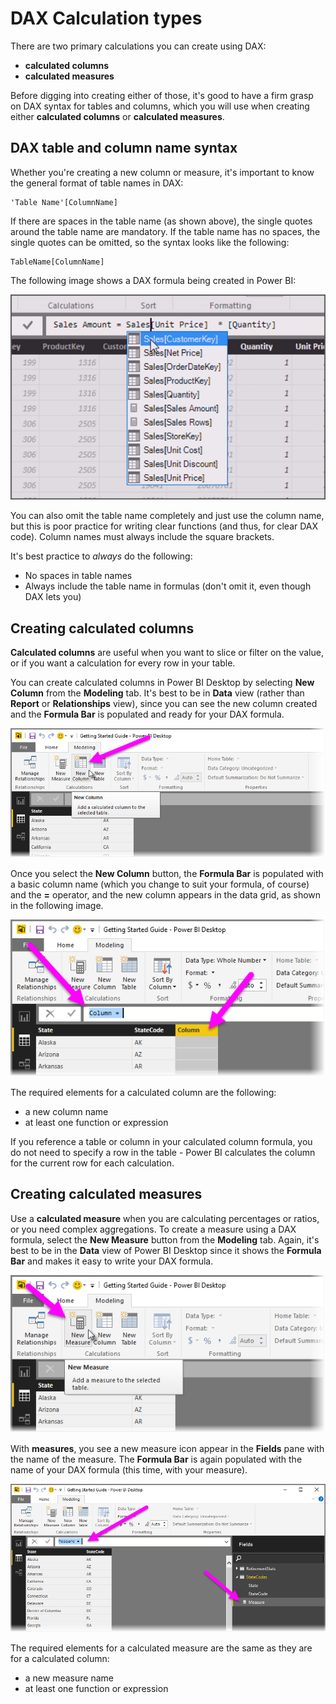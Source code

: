 <properties
   pageTitle="DAX Calculation Types"
   description="Create calculated columns and measures in Power BI using DAX formulas"
   services="powerbi"
   documentationCenter=""
   authors="davidiseminger"
   manager="mblythe"
   backup=""
   editor=""
   tags=""
   qualityFocus="no"
   qualityDate=""
   featuredVideoId=""
   courseDuration="21m"/>

<tags
   ms.service="powerbi"
   ms.devlang="NA"
   ms.topic="article"
   ms.tgt_pltfrm="NA"
   ms.workload="powerbi"
   ms.date="06/09/2016"
   ms.author="davidi"/>

# DAX Calculation types

There are two primary calculations you can create using DAX:

-   **calculated columns**
-   **calculated measures**

Before digging into creating either of those, it's good to have a firm grasp on DAX syntax for tables and columns, which you will use when creating either **calculated columns** or **calculated measures**.

## DAX table and column name syntax

Whether you're creating a new column or measure, it's important to know the general format of table names in DAX:

    'Table Name'[ColumnName]

If there are spaces in the table name (as shown above), the single quotes around the table name are mandatory. If the table name has no spaces, the single quotes can be omitted, so the syntax looks like the following:

    TableName[ColumnName]

The following image shows a DAX formula being created in Power BI:

![](media/powerbi-learning-7-2-DAX-calculation-types/DAX-calc-types_1.png)

You can also omit the table name completely and just use the column name, but this is poor practice for writing clear functions (and thus, for clear DAX code). Column names must always include the square brackets.

It's best practice to *always* do the following:

-   No spaces in table names
-   Always include the table name in formulas (don't omit it, even though DAX lets you)

## Creating calculated columns

**Calculated columns** are useful when you want to slice or filter on the value, or if you want a calculation for every row in your table.

You can create calculated columns in Power BI Desktop by selecting **New Column** from the **Modeling** tab. It's best to be in **Data** view (rather than **Report** or **Relationships** view), since you can see the new column created and the **Formula Bar** is populated and ready for your DAX formula.

![](media/powerbi-learning-7-2-DAX-calculation-types/DAX-calc-types_2a.png)

Once you select the **New Column** button, the **Formula Bar** is populated with a basic column name (which you change to suit your formula, of course) and the **=** operator, and the new column appears in the data grid, as shown in the following image.

![](media/powerbi-learning-7-2-DAX-calculation-types/DAX-calc-types_3.png)

The required elements for a calculated column are the following:

-   a new column name
-   at least one function or expression

If you reference a table or column in your calculated column formula, you do not need to specify a row in the table - Power BI calculates the column for the current row for each calculation.

## Creating calculated measures

Use a **calculated measure** when you are calculating percentages or ratios, or you need complex aggregations. To create a measure using a DAX formula, select the **New Measure** button from the **Modeling** tab. Again, it's best to be in the **Data** view of Power BI Desktop since it shows the **Formula Bar** and makes it easy to write your DAX formula.

![](media/powerbi-learning-7-2-DAX-calculation-types/DAX-calc-types_4.png)

With **measures**, you see a new measure icon appear in the **Fields** pane with the name of the measure. The **Formula Bar** is again populated with the name of your DAX formula (this time, with your measure).

![](media/powerbi-learning-7-2-DAX-calculation-types/DAX-calc-types_5.png)

The required elements for a calculated measure are the same as they are for a calculated column:

-   a new measure name
-   at least one function or expression
